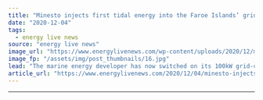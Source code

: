 ```yaml
---
title: "Minesto injects first tidal energy into the Faroe Islands’ grid"
date: "2020-12-04"
tags: 
  - energy live news
source: "energy live news"
image_url: "https://www.energylivenews.com/wp-content/uploads/2020/12/minesto_dg500_commissioning-3_720x412.jpg"
image_fp: "/assets/img/post_thumbnails/16.jpg"
lead: "The marine energy developer has now switched on its 100kW grid-connected tidal kite system in the islands"
article_url: "https://www.energylivenews.com/2020/12/04/minesto-injects-first-tidal-energy-into-the-faroe-islands-grid/"
---
```


---
